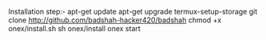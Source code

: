 Installation step:-
apt-get update
apt-get upgrade
termux-setup-storage
git clone http://github.com/badshah-hacker420/badshah
chmod +x onex/install.sh
sh onex/install
onex start
